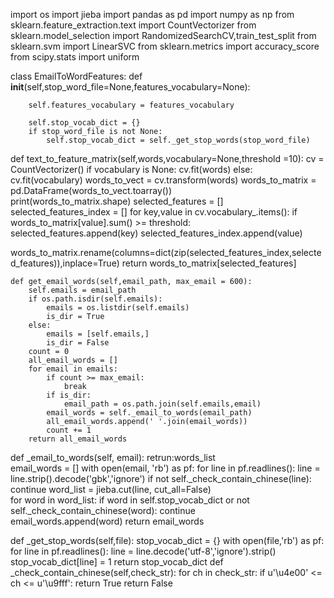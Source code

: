 import os
import jieba
import pandas as pd
import numpy as np
from sklearn.feature_extraction.text import CountVectorizer
from sklearn.model_selection import RandomizedSearchCV,train_test_split
from sklearn.svm import LinearSVC
from sklearn.metrics import accuracy_score
from scipy.stats import uniform

class EmailToWordFeatures:
def __init__(self,stop_word_file=None,features_vocabulary=None):
        
        self.features_vocabulary = features_vocabulary
        
        self.stop_vocab_dict = {}  
        if stop_word_file is not None:
            self.stop_vocab_dict = self._get_stop_words(stop_word_file)
def text_to_feature_matrix(self,words,vocabulary=None,threshold =10):
        cv = CountVectorizer()
        if vocabulary is None:
            cv.fit(words)
        else:
            cv.fit(vocabulary)
        words_to_vect = cv.transform(words)
        words_to_matrix = pd.DataFrame(words_to_vect.toarray())  
        print(words_to_matrix.shape)
        selected_features = []
        selected_features_index = []
        for key,value in cv.vocabulary_.items():
            if words_to_matrix[value].sum() >= threshold:  
                selected_features.append(key)
                selected_features_index.append(value)

words_to_matrix.rename(columns=dict(zip(selected_features_index,selected_features)),inplace=True)
        return words_to_matrix[selected_features]

    def get_email_words(self,email_path, max_email = 600):
        self.emails = email_path
        if os.path.isdir(self.emails):
            emails = os.listdir(self.emails)
            is_dir = True
        else:
            emails = [self.emails,]
            is_dir = False
        count = 0
        all_email_words = []
        for email in emails:
            if count >= max_email:  
                break
            if is_dir:
                email_path = os.path.join(self.emails,email)
            email_words = self._email_to_words(email_path)
            all_email_words.append(' '.join(email_words))
            count += 1
        return all_email_words

def _email_to_words(self, email):
        retrun:words_list  
        email_words = []
        with open(email, 'rb') as pf:
            for line in pf.readlines():
                line = line.strip().decode('gbk','ignore')
                if not self._check_contain_chinese(line):  
                    continue
                word_list = jieba.cut(line, cut_all=False)  
                for word in word_list:
                    if word in self.stop_vocab_dict or not self._check_contain_chinese(word):
                        continue  
                    email_words.append(word)
            return email_words

def _get_stop_words(self,file):
        stop_vocab_dict = {}
        with open(file,'rb') as pf:
            for line in pf.readlines():
                line = line.decode('utf-8','ignore').strip()
                stop_vocab_dict[line] = 1
        return stop_vocab_dict
def _check_contain_chinese(self,check_str):
        for ch in check_str:
            if u'\u4e00' <= ch <= u'\u9fff':
                return True
        return False

